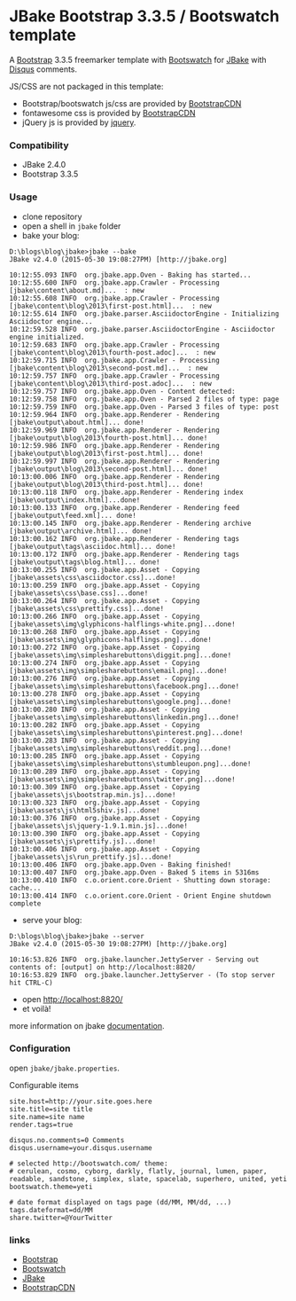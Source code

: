 JBake Bootstrap 3.3.5 / Bootswatch template
=====================================

A [Bootstrap](http://getbootstrap.com/) 3.3.5 freemarker template with [Bootswatch](http://bootswatch.com/) for [JBake](http://jbake.org/) with [Disqus](http://disqus.com/) comments.

JS/CSS are not packaged in this template:
* Bootstrap/bootswatch js/css are provided by [BootstrapCDN](http://www.bootstrapcdn.com/)
* fontawesome css is provided by [BootstrapCDN](http://www.bootstrapcdn.com/)
* jQuery js is provided by [jquery](http://code.jquery.com/).

### Compatibility

* JBake 2.4.0
* Bootstrap 3.3.5

### Usage

- clone repository
- open a shell in ``jbake`` folder
- bake your blog:

```
D:\blogs\blog\jbake>jbake --bake
JBake v2.4.0 (2015-05-30 19:08:27PM) [http://jbake.org]

10:12:55.093 INFO  org.jbake.app.Oven - Baking has started...
10:12:55.600 INFO  org.jbake.app.Crawler - Processing [jbake\content\about.md]...  : new
10:12:55.608 INFO  org.jbake.app.Crawler - Processing [jbake\content\blog\2013\first-post.html]...  : new
10:12:55.614 INFO  org.jbake.parser.AsciidoctorEngine - Initializing Asciidoctor engine...
10:12:59.528 INFO  org.jbake.parser.AsciidoctorEngine - Asciidoctor engine initialized.
10:12:59.683 INFO  org.jbake.app.Crawler - Processing [jbake\content\blog\2013\fourth-post.adoc]...  : new
10:12:59.715 INFO  org.jbake.app.Crawler - Processing [jbake\content\blog\2013\second-post.md]...  : new
10:12:59.757 INFO  org.jbake.app.Crawler - Processing [jbake\content\blog\2013\third-post.adoc]...  : new
10:12:59.757 INFO  org.jbake.app.Oven - Content detected:
10:12:59.758 INFO  org.jbake.app.Oven - Parsed 2 files of type: page
10:12:59.759 INFO  org.jbake.app.Oven - Parsed 3 files of type: post
10:12:59.964 INFO  org.jbake.app.Renderer - Rendering [jbake\output\about.html]... done!
10:12:59.969 INFO  org.jbake.app.Renderer - Rendering [jbake\output\blog\2013\fourth-post.html]... done!
10:12:59.986 INFO  org.jbake.app.Renderer - Rendering [jbake\output\blog\2013\first-post.html]... done!
10:12:59.997 INFO  org.jbake.app.Renderer - Rendering [jbake\output\blog\2013\second-post.html]... done!
10:13:00.006 INFO  org.jbake.app.Renderer - Rendering [jbake\output\blog\2013\third-post.html]... done!
10:13:00.118 INFO  org.jbake.app.Renderer - Rendering index [jbake\output\index.html]...done!
10:13:00.133 INFO  org.jbake.app.Renderer - Rendering feed [jbake\output\feed.xml]... done!
10:13:00.145 INFO  org.jbake.app.Renderer - Rendering archive [jbake\output\archive.html]... done!
10:13:00.162 INFO  org.jbake.app.Renderer - Rendering tags [jbake\output\tags\asciidoc.html]... done!
10:13:00.172 INFO  org.jbake.app.Renderer - Rendering tags [jbake\output\tags\blog.html]... done!
10:13:00.255 INFO  org.jbake.app.Asset - Copying [jbake\assets\css\asciidoctor.css]...done!
10:13:00.259 INFO  org.jbake.app.Asset - Copying [jbake\assets\css\base.css]...done!
10:13:00.264 INFO  org.jbake.app.Asset - Copying [jbake\assets\css\prettify.css]...done!
10:13:00.266 INFO  org.jbake.app.Asset - Copying [jbake\assets\img\glyphicons-halflings-white.png]...done!
10:13:00.268 INFO  org.jbake.app.Asset - Copying [jbake\assets\img\glyphicons-halflings.png]...done!
10:13:00.272 INFO  org.jbake.app.Asset - Copying [jbake\assets\img\simplesharebuttons\diggit.png]...done!
10:13:00.274 INFO  org.jbake.app.Asset - Copying [jbake\assets\img\simplesharebuttons\email.png]...done!
10:13:00.276 INFO  org.jbake.app.Asset - Copying [jbake\assets\img\simplesharebuttons\facebook.png]...done!
10:13:00.278 INFO  org.jbake.app.Asset - Copying [jbake\assets\img\simplesharebuttons\google.png]...done!
10:13:00.280 INFO  org.jbake.app.Asset - Copying [jbake\assets\img\simplesharebuttons\linkedin.png]...done!
10:13:00.282 INFO  org.jbake.app.Asset - Copying [jbake\assets\img\simplesharebuttons\pinterest.png]...done!
10:13:00.283 INFO  org.jbake.app.Asset - Copying [jbake\assets\img\simplesharebuttons\reddit.png]...done!
10:13:00.285 INFO  org.jbake.app.Asset - Copying [jbake\assets\img\simplesharebuttons\stumbleupon.png]...done!
10:13:00.289 INFO  org.jbake.app.Asset - Copying [jbake\assets\img\simplesharebuttons\twitter.png]...done!
10:13:00.309 INFO  org.jbake.app.Asset - Copying [jbake\assets\js\bootstrap.min.js]...done!
10:13:00.323 INFO  org.jbake.app.Asset - Copying [jbake\assets\js\html5shiv.js]...done!
10:13:00.376 INFO  org.jbake.app.Asset - Copying [jbake\assets\js\jquery-1.9.1.min.js]...done!
10:13:00.390 INFO  org.jbake.app.Asset - Copying [jbake\assets\js\prettify.js]...done!
10:13:00.406 INFO  org.jbake.app.Asset - Copying [jbake\assets\js\run_prettify.js]...done!
10:13:00.406 INFO  org.jbake.app.Oven - Baking finished!
10:13:00.407 INFO  org.jbake.app.Oven - Baked 5 items in 5316ms
10:13:00.410 INFO  c.o.orient.core.Orient - Shutting down storage: cache...
10:13:00.414 INFO  c.o.orient.core.Orient - Orient Engine shutdown complete
```
- serve your blog:

```
D:\blogs\blog\jbake>jbake --server
JBake v2.4.0 (2015-05-30 19:08:27PM) [http://jbake.org]

10:16:53.826 INFO  org.jbake.launcher.JettyServer - Serving out contents of: [output] on http://localhost:8820/
10:16:53.829 INFO  org.jbake.launcher.JettyServer - (To stop server hit CTRL-C)
```
- open <http://localhost:8820/>
- et voilà!

more information on jbake [documentation](http://jbake.org/docs/2.4.0/#usage).


### Configuration
open ``jbake/jbake.properties``.

Configurable items
```
site.host=http://your.site.goes.here
site.title=site title
site.name=site name
render.tags=true

disqus.no.comments=0 Comments
disqus.username=your.disqus.username

# selected http://bootswatch.com/ theme:
# cerulean, cosmo, cyborg, darkly, flatly, journal, lumen, paper, readable, sandstone, simplex, slate, spacelab, superhero, united, yeti
bootswatch.theme=yeti

# date format displayed on tags page (dd/MM, MM/dd, ...)
tags.dateformat=dd/MM
share.twitter=@YourTwitter
```

### links
- [Bootstrap](http://getbootstrap.com/)
- [Bootswatch](http://bootswatch.com/)
- [JBake](http://jbake.org/)
- [BootstrapCDN](http://www.bootstrapcdn.com/)
